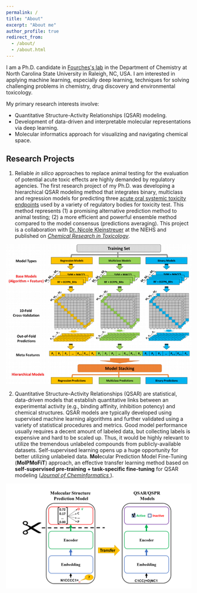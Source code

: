 ```yaml
---
permalink: /
title: "About"
excerpt: "About me"
author_profile: true
redirect_from: 
  - /about/
  - /about.html
---
```


I am a Ph.D. candidate in  [Fourches's lab](https://www.fourches-laboratory.com/) in the Department of Chemistry at North Carolina State University in Raleigh, NC, USA. I am interested in applying machine learning, especially deep learning, techniques for solving challenging problems in chemistry, drug discovery and environmental toxicology. 

My primary research interests involve:  
- Quantitative Structure-Activity Relationships (QSAR) modeling.
- Development of data-driven and interpretable molecular representations via deep learning.
- Molecular informatics approach for visualizing and navigating chemical space.

## Research Projects

1. Reliable *in silico* approaches to replace animal testing for the evaluation of potential acute toxic effects are highly demanded by regulatory agencies. The first research project of my Ph.D. was developing a hierarchical QSAR modeling method that integrates binary, multiclass and regression models for predicting three [acute oral systemic toxicity endpoints](https://ntp.niehs.nih.gov/whatwestudy/niceatm/test-method-evaluations/acute-systemic-tox/models/index.html?utm_source=direct&utm_medium=prod&utm_campaign=ntpgolinks&utm_term=tox-models) used by a variety of regulatory bodies for toxicity test. This method represents (1) a promising alternative prediction method to animal testing; (2) a more efficient and powerful ensemble method compared to the model consensus (predictions averaging). This project is a collaboration with [Dr. Nicole Kleinstreuer](https://www.niehs.nih.gov/research/atniehs/dntp/assoc/niceatm/staff/kleinstreuer/index.cfm) at the NIEHS and published on [_Chemical Research in Toxicology_](https://pubs.acs.org/doi/10.1021/acs.chemrestox.9b00259).

![HQSAR Modeling Workfolw](/images/HQSAR.png)

2. Quantitative Structure–Activity Relationships (QSAR) are statistical, data-driven models that establish quantitative links between an experimental activity (e.g., binding affinity, inhibition potency) and chemical structures. QSAR models are typically developed using supervised machine learning algorithms and further validated using a variety of statistical procedures and metrics. Good model performance usually requires a decent amount of labeled data, but collecting labels is expensive and hard to be scaled up. Thus, it would be highly relevant to utilize the tremendous unlabeled compounds from publicly-available datasets. Self-supervised learning opens up a huge opportunity for better utilizing unlabeled data. **Mol**ecular Prediction Model Fine-Tuning (**MolPMoFiT**) approach, an effective transfer learning method based on **self-supervised pre-training + task-specific fine-tuning** for QSAR modeling ([_Journal of Cheminformatics_ ](https://jcheminf.biomedcentral.com/articles/10.1186/s13321-020-00430-x)). 

![MolPMolFiT Overview](/images/MolPMolFiT.PNG)

